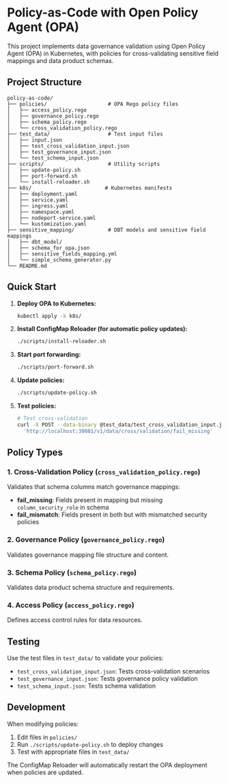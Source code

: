 # Policy-as-Code with Open Policy Agent (OPA)

This project implements data governance validation using Open Policy Agent (OPA) in Kubernetes, with policies for cross-validating sensitive field mappings and data product schemas.

## Project Structure

```
policy-as-code/
├── policies/                    # OPA Rego policy files
│   ├── access_policy.rego
│   ├── governance_policy.rego
│   ├── schema_policy.rego
│   └── cross_validation_policy.rego
├── test_data/                   # Test input files
│   ├── input.json
│   ├── test_cross_validation_input.json
│   ├── test_governance_input.json
│   └── test_schema_input.json
├── scripts/                     # Utility scripts
│   ├── update-policy.sh
│   ├── port-forward.sh
│   └── install-reloader.sh
├── k8s/                        # Kubernetes manifests
│   ├── deployment.yaml
│   ├── service.yaml
│   ├── ingress.yaml
│   ├── namespace.yaml
│   ├── nodeport-service.yaml
│   └── kustomization.yaml
├── sensitive_mapping/           # DBT models and sensitive field mappings
│   ├── dbt_model/
│   ├── schema_for_opa.json
│   ├── sensitive_fields_mapping.yml
│   └── simple_schema_generator.py
└── README.md
```

## Quick Start

1. **Deploy OPA to Kubernetes:**
   ```bash
   kubectl apply -k k8s/
   ```

2. **Install ConfigMap Reloader (for automatic policy updates):**
   ```bash
   ./scripts/install-reloader.sh
   ```

3. **Start port forwarding:**
   ```bash
   ./scripts/port-forward.sh
   ```

4. **Update policies:**
   ```bash
   ./scripts/update-policy.sh
   ```

5. **Test policies:**
   ```bash
   # Test cross-validation
   curl -X POST --data-binary @test_data/test_cross_validation_input.json \
     'http://localhost:30081/v1/data/cross/validation/fail_missing'
   ```

## Policy Types

### 1. Cross-Validation Policy (`cross_validation_policy.rego`)
Validates that schema columns match governance mappings:
- **fail_missing**: Fields present in mapping but missing `column_security_role` in schema
- **fail_mismatch**: Fields present in both but with mismatched security policies

### 2. Governance Policy (`governance_policy.rego`)
Validates governance mapping file structure and content.

### 3. Schema Policy (`schema_policy.rego`)
Validates data product schema structure and requirements.

### 4. Access Policy (`access_policy.rego`)
Defines access control rules for data resources.

## Testing

Use the test files in `test_data/` to validate your policies:

- `test_cross_validation_input.json`: Tests cross-validation scenarios
- `test_governance_input.json`: Tests governance policy validation
- `test_schema_input.json`: Tests schema validation

## Development

When modifying policies:
1. Edit files in `policies/`
2. Run `./scripts/update-policy.sh` to deploy changes
3. Test with appropriate files in `test_data/`

The ConfigMap Reloader will automatically restart the OPA deployment when policies are updated. 